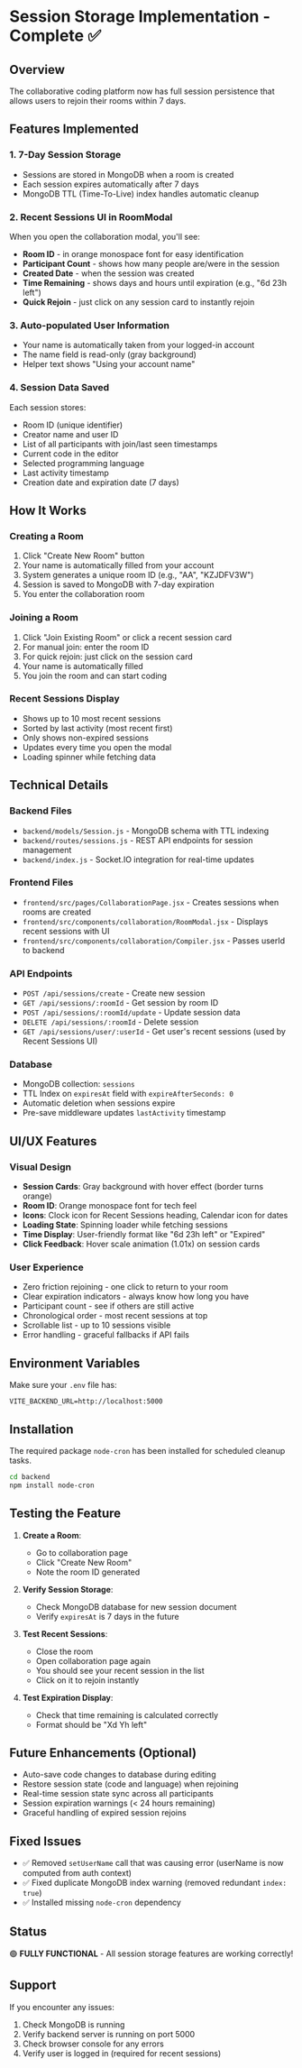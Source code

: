# Session Storage Implementation - Complete ✅

## Overview
The collaborative coding platform now has full session persistence that allows users to rejoin their rooms within 7 days.

## Features Implemented

### 1. 7-Day Session Storage
- Sessions are stored in MongoDB when a room is created
- Each session expires automatically after 7 days
- MongoDB TTL (Time-To-Live) index handles automatic cleanup

### 2. Recent Sessions UI in RoomModal
When you open the collaboration modal, you'll see:
- **Room ID** - in orange monospace font for easy identification
- **Participant Count** - shows how many people are/were in the session
- **Created Date** - when the session was created
- **Time Remaining** - shows days and hours until expiration (e.g., "6d 23h left")
- **Quick Rejoin** - just click on any session card to instantly rejoin

### 3. Auto-populated User Information
- Your name is automatically taken from your logged-in account
- The name field is read-only (gray background)
- Helper text shows "Using your account name"

### 4. Session Data Saved
Each session stores:
- Room ID (unique identifier)
- Creator name and user ID
- List of all participants with join/last seen timestamps
- Current code in the editor
- Selected programming language
- Last activity timestamp
- Creation date and expiration date (7 days)

## How It Works

### Creating a Room
1. Click "Create New Room" button
2. Your name is automatically filled from your account
3. System generates a unique room ID (e.g., "AA", "KZJDFV3W")
4. Session is saved to MongoDB with 7-day expiration
5. You enter the collaboration room

### Joining a Room
1. Click "Join Existing Room" or click a recent session card
2. For manual join: enter the room ID
3. For quick rejoin: just click on the session card
4. Your name is automatically filled
5. You join the room and can start coding

### Recent Sessions Display
- Shows up to 10 most recent sessions
- Sorted by last activity (most recent first)
- Only shows non-expired sessions
- Updates every time you open the modal
- Loading spinner while fetching data

## Technical Details

### Backend Files
- `backend/models/Session.js` - MongoDB schema with TTL indexing
- `backend/routes/sessions.js` - REST API endpoints for session management
- `backend/index.js` - Socket.IO integration for real-time updates

### Frontend Files
- `frontend/src/pages/CollaborationPage.jsx` - Creates sessions when rooms are created
- `frontend/src/components/collaboration/RoomModal.jsx` - Displays recent sessions with UI
- `frontend/src/components/collaboration/Compiler.jsx` - Passes userId to backend

### API Endpoints
- `POST /api/sessions/create` - Create new session
- `GET /api/sessions/:roomId` - Get session by room ID
- `POST /api/sessions/:roomId/update` - Update session data
- `DELETE /api/sessions/:roomId` - Delete session
- `GET /api/sessions/user/:userId` - Get user's recent sessions (used by Recent Sessions UI)

### Database
- MongoDB collection: `sessions`
- TTL Index on `expiresAt` field with `expireAfterSeconds: 0`
- Automatic deletion when sessions expire
- Pre-save middleware updates `lastActivity` timestamp

## UI/UX Features

### Visual Design
- **Session Cards**: Gray background with hover effect (border turns orange)
- **Room ID**: Orange monospace font for tech feel
- **Icons**: Clock icon for Recent Sessions heading, Calendar icon for dates
- **Loading State**: Spinning loader while fetching sessions
- **Time Display**: User-friendly format like "6d 23h left" or "Expired"
- **Click Feedback**: Hover scale animation (1.01x) on session cards

### User Experience
- Zero friction rejoining - one click to return to your room
- Clear expiration indicators - always know how long you have
- Participant count - see if others are still active
- Chronological order - most recent sessions at top
- Scrollable list - up to 10 sessions visible
- Error handling - graceful fallbacks if API fails

## Environment Variables
Make sure your `.env` file has:
```
VITE_BACKEND_URL=http://localhost:5000
```

## Installation
The required package `node-cron` has been installed for scheduled cleanup tasks.

```bash
cd backend
npm install node-cron
```

## Testing the Feature

1. **Create a Room**:
   - Go to collaboration page
   - Click "Create New Room"
   - Note the room ID generated

2. **Verify Session Storage**:
   - Check MongoDB database for new session document
   - Verify `expiresAt` is 7 days in the future

3. **Test Recent Sessions**:
   - Close the room
   - Open collaboration page again
   - You should see your recent session in the list
   - Click on it to rejoin instantly

4. **Test Expiration Display**:
   - Check that time remaining is calculated correctly
   - Format should be "Xd Yh left"

## Future Enhancements (Optional)
- Auto-save code changes to database during editing
- Restore session state (code and language) when rejoining
- Real-time session state sync across all participants
- Session expiration warnings (< 24 hours remaining)
- Graceful handling of expired session rejoins

## Fixed Issues
- ✅ Removed `setUserName` call that was causing error (userName is now computed from auth context)
- ✅ Fixed duplicate MongoDB index warning (removed redundant `index: true`)
- ✅ Installed missing `node-cron` dependency

## Status
🟢 **FULLY FUNCTIONAL** - All session storage features are working correctly!

## Support
If you encounter any issues:
1. Check MongoDB is running
2. Verify backend server is running on port 5000
3. Check browser console for any errors
4. Verify user is logged in (required for recent sessions)

